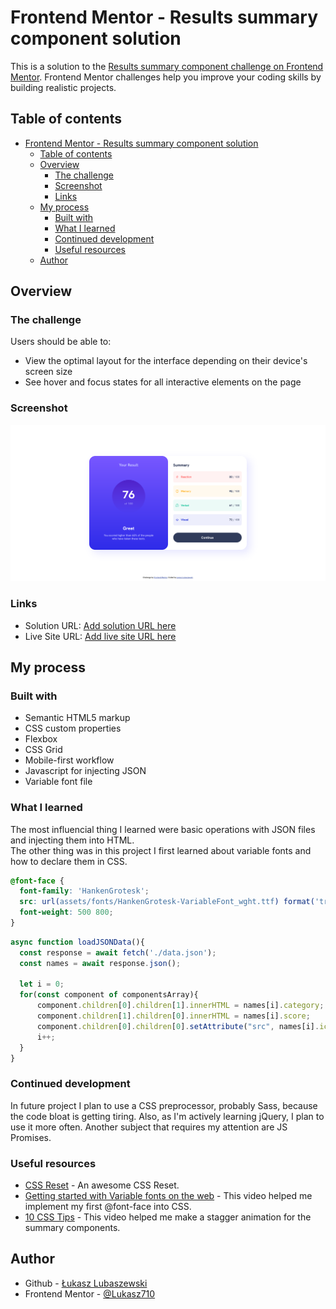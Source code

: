 # Frontend Mentor - Results summary component solution

This is a solution to the [Results summary component challenge on Frontend Mentor](https://www.frontendmentor.io/challenges/results-summary-component-CE_K6s0maV). Frontend Mentor challenges help you improve your coding skills by building realistic projects. 

## Table of contents

- [Frontend Mentor - Results summary component solution](#frontend-mentor---results-summary-component-solution)
  - [Table of contents](#table-of-contents)
  - [Overview](#overview)
    - [The challenge](#the-challenge)
    - [Screenshot](#screenshot)
    - [Links](#links)
  - [My process](#my-process)
    - [Built with](#built-with)
    - [What I learned](#what-i-learned)
    - [Continued development](#continued-development)
    - [Useful resources](#useful-resources)
  - [Author](#author)

## Overview

### The challenge

Users should be able to:

- View the optimal layout for the interface depending on their device's screen size
- See hover and focus states for all interactive elements on the page

### Screenshot

![](./screenshot.png)

### Links

- Solution URL: [Add solution URL here](https://your-solution-url.com)
- Live Site URL: [Add live site URL here](https://your-live-site-url.com)

## My process

### Built with

- Semantic HTML5 markup
- CSS custom properties
- Flexbox
- CSS Grid
- Mobile-first workflow
- Javascript for injecting JSON
- Variable font file

### What I learned

The most influencial thing I learned were basic operations with JSON files and injecting them into HTML.  
The other thing was in this project I first learned about variable fonts and how to declare them in CSS.

```css
@font-face {
  font-family: 'HankenGrotesk';
  src: url(assets/fonts/HankenGrotesk-VariableFont_wght.ttf) format('truetype');
  font-weight: 500 800;
}
```
```js
async function loadJSONData(){
  const response = await fetch('./data.json');
  const names = await response.json();

  let i = 0;
  for(const component of componentsArray){
      component.children[0].children[1].innerHTML = names[i].category;
      component.children[1].children[0].innerHTML = names[i].score;
      component.children[0].children[0].setAttribute("src", names[i].icon);
      i++;
  }
}
```

### Continued development

In future project I plan to use a CSS preprocessor, probably Sass, because the code bloat is getting tiring.
Also, as I'm actively learning jQuery, I plan to use it more often.
Another subject that requires my attention are JS Promises.

### Useful resources

- [CSS Reset](www.joshwcomeau.com/css/custom-css-reset/) - An awesome CSS Reset.
- [Getting started with Variable fonts on the web](https://www.youtube.com/watch?v=0fVymQ7SZw0) - This video helped me implement my first @font-face into CSS.
- [10 CSS Tips](https://youtu.be/Qhaz36TZG5Y?t=406) - This video helped me make a stagger animation for the summary components.

## Author

- Github - [Łukasz Lubaszewski](https://github.com/luckyszakul0)
- Frontend Mentor - [@Lukasz710](https://www.frontendmentor.io/profile/Lukasz710)